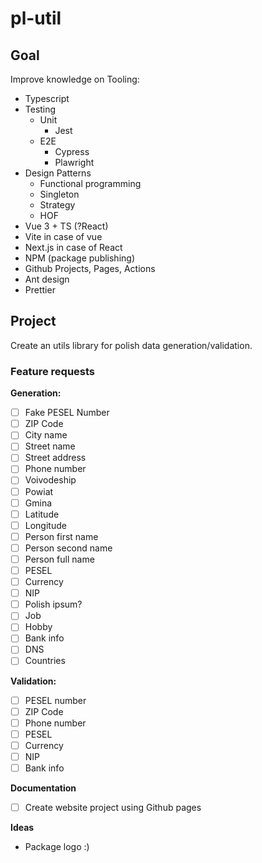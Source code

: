 # pl-util

## Goal

Improve knowledge on Tooling:

- Typescript
- Testing
  - Unit
    - Jest
  - E2E
    - Cypress
    - Plawright
- Design Patterns
  - Functional programming
  - Singleton
  - Strategy
  - HOF
- Vue 3 + TS (?React)
- Vite in case of vue
- Next.js in case of React
- NPM (package publishing)
- Github Projects, Pages, Actions
- Ant design
- Prettier

## Project

Create an utils library for polish data generation/validation.

### Feature requests

**Generation:**

- [ ] Fake PESEL Number
- [ ] ZIP Code
- [ ] City name
- [ ] Street name
- [ ] Street address
- [ ] Phone number
- [ ] Voivodeship
- [ ] Powiat
- [ ] Gmina
- [ ] Latitude
- [ ] Longitude
- [ ] Person first name
- [ ] Person second name
- [ ] Person full name
- [ ] PESEL
- [ ] Currency
- [ ] NIP
- [ ] Polish ipsum?
- [ ] Job
- [ ] Hobby
- [ ] Bank info
- [ ] DNS
- [ ] Countries

**Validation:**

- [ ] PESEL number
- [ ] ZIP Code
- [ ] Phone number
- [ ] PESEL
- [ ] Currency
- [ ] NIP
- [ ] Bank info

**Documentation**

- [ ] Create website project using Github pages

**Ideas**

- Package logo :)
